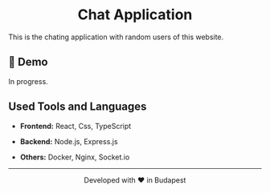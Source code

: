 <h1 align="center">
  Chat Application
</h1>

This is the chating application with random users of this website.

## 🚀 Demo

In progress.

## Used Tools and Languages

- **Frontend:** React, Css, TypeScript

- **Backend:** Node.js, Express.js

- **Others:** Docker, Nginx, Socket.io

<hr>
<p align="center">
  Developed with ❤️ in Budapest
</p>
